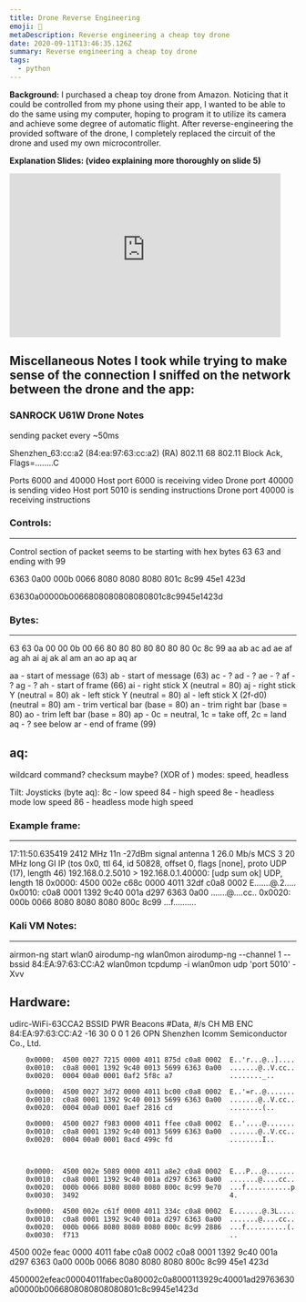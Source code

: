 ```yaml
---
title: Drone Reverse Engineering
emoji: 🚁
metaDescription: Reverse engineering a cheap toy drone
date: 2020-09-11T13:46:35.126Z
summary: Reverse engineering a cheap toy drone
tags:
  - python
---
```

**Background:** I purchased a cheap toy drone from Amazon. Noticing that it could be controlled from my phone using their app, I wanted to be able to do the same using my computer, hoping to program it to utilize its camera and achieve some degree of automatic flight. After reverse-engineering the provided software of the drone, I completely replaced the circuit of the drone and used my own microcontroller.

**Explanation Slides: (video explaining more thoroughly on slide 5)**

<iframe src="https://uillinoisedu-my.sharepoint.com/personal/shivvt2_illinois_edu/_layouts/15/Doc.aspx?sourcedoc={c891fa62-c608-4439-939a-7326def75645}&amp;action=embedview&amp;wdAr=1.7777777777777777" width="476px" height="288px" frameborder="0"></iframe>

## Miscellaneous Notes I took while trying to make sense of the connection I sniffed on the network between the drone and the app:

### SANROCK U61W Drone Notes
sending packet every ~50ms

Shenzhen_63:cc:a2 (84:ea:97:63:cc:a2) (RA)	802.11	68	802.11 Block Ack, Flags=........C

Ports 6000 and 40000
Host port 6000 is receiving video
Drone port 40000 is sending video
Host port 5010 is sending instructions
Drone port 40000 is receiving instructions

### Controls:
---
Control section of packet seems to be starting with hex bytes 63 63 and ending with 99


6363 0a00 000b 0066 8080 8080 8080 801c 8c99 45e1 423d

63630a00000b0066808080808080801c8c9945e1423d



### Bytes:
---
63 63 0a 00 00 0b 00 66 80 80 80 80 80 80 80 0c 8c 99
aa ab ac ad ae af ag ah ai aj ak al am an ao ap aq ar

aa - start of message (63)
ab - start of message (63)
ac - ?
ad - ?
ae - ?
af - ?
ag - ?
ah - start of frame (66)
ai - right stick X (neutral = 80)
aj - right stick Y (neutral = 80)
ak - left stick Y (neutral = 80)
al - left stick X (2f-d0) (neutral = 80)
am - trim vertical bar (base = 80)
an - trim right bar (base = 80)
ao - trim left bar (base = 80)
ap - 0c = neutral, 1c = take off, 2c = land
aq - ? see below
ar - end of frame (99)


aq:
---
wildcard command? 
checksum maybe? (XOR of ) 
modes: speed, headless

Tilt:
Joysticks (byte aq):
8c - low speed
84 - high speed
8e - headless mode low speed
86 - headless mode high speed



### Example frame:
---
17:11:50.635419 2412 MHz 11n -27dBm signal antenna 1 26.0 Mb/s MCS 3 20 MHz long GI IP (tos 0x0, ttl 64, id 50828, offset 0, flags [none], proto UDP (17), length 46) 
    192.168.0.2.5010 > 192.168.0.1.40000: [udp sum ok] UDP, length 18
        0x0000:  4500 002e c68c 0000 4011 32df c0a8 0002  E.......@.2.....
        0x0010:  c0a8 0001 1392 9c40 001a d297 6363 0a00  .......@....cc..
        0x0020:  000b 0066 8080 8080 8080 800c 8c99       ...f.......... 



### Kali VM Notes:
---


airmon-ng start wlan0
airodump-ng wlan0mon
airodump-ng --channel 1 --bssid 84:EA:97:63:CC:A2 wlan0mon
tcpdump -i wlan0mon udp 'port 5010' -Xvv


Hardware:
---
udirc-WiFi-63CCA2
BSSID              PWR  Beacons    #Data, #/s  CH   MB   ENC
84:EA:97:63:CC:A2  -16       30        0    0   1   26   OPN
Shenzhen Icomm Semiconductor Co., Ltd.


        0x0000:  4500 0027 7215 0000 4011 875d c0a8 0002  E..'r...@..]....                                                                                                                                                                 
        0x0010:  c0a8 0001 1392 9c40 0013 5699 6363 0a00  .......@..V.cc..                                                                                                                                                                 
        0x0020:  0004 00a0 0001 0af2 5f8c a7              ........_..                                                                                                                                                                      

        0x0000:  4500 0027 3d72 0000 4011 bc00 c0a8 0002  E..'=r..@.......                                                                                                                                                                 
        0x0010:  c0a8 0001 1392 9c40 0013 5699 6363 0a00  .......@..V.cc..                                                                                                                                                                 
        0x0020:  0004 00a0 0001 0aef 2816 cd              ........(..                                                                                                                                                                      

        0x0000:  4500 0027 f983 0000 4011 ffee c0a8 0002  E..'....@.......                                                                                                                                                                 
        0x0010:  c0a8 0001 1392 9c40 0013 5699 6363 0a00  .......@..V.cc..                                                                                                                                                                 
        0x0020:  0004 00a0 0001 0acd 499c fd              ........I..            



		0x0000:  4500 002e 5089 0000 4011 a8e2 c0a8 0002  E...P...@.......                                                                                                                                                                 
        0x0010:  c0a8 0001 1392 9c40 001a d297 6363 0a00  .......@....cc..                                                                                                                                                                 
        0x0020:  000b 0066 8080 8080 8080 800c 8c99 9e70  ...f...........p                                                                                                                                                                 
        0x0030:  3492                                     4.                                                                                                                                                                               

        0x0000:  4500 002e c61f 0000 4011 334c c0a8 0002  E.......@.3L....                                                                                                                                                                 
        0x0010:  c0a8 0001 1392 9c40 001a d297 6363 0a00  .......@....cc..                                                                                                                                                                 
        0x0020:  000b 0066 8080 8080 8080 800c 8c99 2886  ...f..........(.                                                                                                                                                                 
        0x0030:  f713                                     ..                                                                                                                                                                               

4500 002e feac 0000 4011 fabe c0a8 0002 c0a8 0001 1392 9c40 001a d297 6363 0a00 000b 0066 8080 8080 8080 800c 8c99 45e1 423d

4500002efeac00004011fabec0a80002c0a8000113929c40001ad29763630a00000b0066808080808080801c8c9945e1423d

